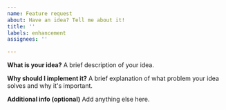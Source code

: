 ```yaml
---
name: Feature request
about: Have an idea? Tell me about it!
title: ''
labels: enhancement
assignees: ''

---
```


**What is your idea?**
A brief description of your idea.

**Why should I implement it?**
A brief explanation of what problem your idea solves and why it's important.

**Additional info (optional)**
Add anything else here.
